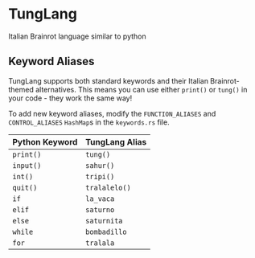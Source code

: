 # TungLang

Italian Brainrot language similar to python

## Keyword Aliases

TungLang supports both standard keywords and their Italian Brainrot-themed alternatives. This means you can use either `print()` or `tung()` in your code - they work the same way!

To add new keyword aliases, modify the `FUNCTION_ALIASES` and `CONTROL_ALIASES` `HashMap`s in the `keywords.rs` file.

| Python   Keyword | TungLang Alias  |
|------------------|-----------------|
| `print()`        | `tung()`        |
| `input()`        | `sahur()`       |
| `int()`          | `tripi()`       |
| `quit()`         | `tralalelo()`   |
| `if`             | `la_vaca`       |
| `elif`           | `saturno`       |
| `else`           | `saturnita`     |
| `while`          | `bombadillo`    |
| `for`            | `tralala`       |
